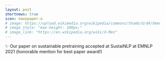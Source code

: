 ```yaml
---
layout: post
shortnews: true
icon: newspaper-o
# image: https://upload.wikimedia.org/wikipedia/commons/thumb/d/d4/Xmencomic-logo.svg/2000px-Xmencomic-logo.svg.png
# image_style: "max-height: 100px;"
# image_link: "https://en.wikipedia.org/wiki/X-Men"
---
```


✨ Our paper on sustainable pretraining accepted at SustaiNLP at EMNLP 2021 (honorable mention for best paper award!) 

